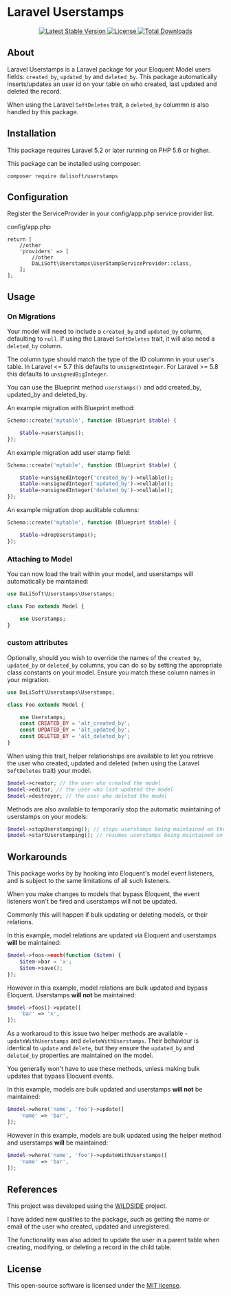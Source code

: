 # Laravel Userstamps

<p align="center">
   <a href="https://packagist.org/packages/dalisoft/userstamps">
        <img src="https://poser.pugx.org/dalisoft/userstamps/v/stable.svg" alt="Latest Stable Version">
    </a>
     <a href="https://packagist.org/packages/dalisoft/userstamps">
        <img src="https://poser.pugx.org/dalisoft/userstamps/license.svg" alt="License">
    </a>
    <a href="https://packagist.org/packages/dalisoft/userstamps">
        <img src="https://poser.pugx.org/dalisoft/userstamps/d/total.svg" alt="Total Downloads">
    </a>
</p>

## About

Laravel Userstamps is a Laravel package for your Eloquent Model users fields: `created_by`, `updated_by` and `deleted_by`. This package automatically inserts/updates an user id on your table on who created, last updated and deleted the record.

When using the Laravel `SoftDeletes` trait, a `deleted_by` colummn is also handled by this package.

## Installation

This package requires Laravel 5.2 or later running on PHP 5.6 or higher.

This package can be installed using composer:

````
composer require dalisoft/userstamps
````

## Configuration
Register the ServiceProvider in your config/app.php service provider list.

config/app.php
````
return [
    //other
    'providers' => [
        //other
        DaLiSoft\Userstamps\UserStampServiceProvider::class,
    ];
];
````

## Usage
### On Migrations
Your model will need to include a `created_by` and `updated_by` column, defaulting to `null`.
If using the Laravel `SoftDeletes` trait, it will also need a `deleted_by` column.

The column type should match the type of the ID colummn in your user's table. In Laravel <= 5.7 this defaults to `unsignedInteger`. For Laravel >= 5.8 this defaults to `unsignedBigInteger`.

You can use the Blueprint method `userstamps()` and add created_by, updated_by and deleted_by.

An example migration with Blueprint method:
```php
Schema::create('mytable', function (Blueprint $table) {

    $table->userstamps();
});
```

An example migration add user stamp field:
```php
Schema::create('mytable', function (Blueprint $table) {

    $table->unsignedInteger('created_by')->nullable();
    $table->unsignedInteger('updated_by')->nullable();
    $table->unsignedInteger('deleted_by')->nullable();
});
```

An example migration drop auditable columns:
```php
Schema::create('mytable', function (Blueprint $table) {

    $table->dropUserstamps();
});
```

### Attaching to Model
You can now load the trait within your model, and userstamps will automatically be maintained:

```php
use DaLiSoft\Userstamps\Userstamps;

class Foo extends Model {

    use Userstamps;
}
```

### custom attributes
Optionally, should you wish to override the names of the `created_by`, `updated_by` or `deleted_by` columns, you can do so by setting the appropriate class constants on your model. Ensure you match these column names in your migration.

```php
use DaLiSoft\Userstamps\Userstamps;

class Foo extends Model {

    use Userstamps;
    const CREATED_BY = 'alt_created_by';
    const UPDATED_BY = 'alt_updated_by';
    const DELETED_BY = 'alt_deleted_by';
}
```

When using this trait, helper relationships are available to let you retrieve the user who created, updated and deleted (when using the Laravel `SoftDeletes` trait) your model.

```php
$model->creator; // the user who created the model
$model->editor; // the user who last updated the model
$model->destroyer; // the user who deleted the model
```

Methods are also available to temporarily stop the automatic maintaining of userstamps on your models:

```php
$model->stopUserstamping(); // stops userstamps being maintained on the model
$model->startUserstamping(); // resumes userstamps being maintained on the model
```

## Workarounds

This package works by by hooking into Eloquent's model event listeners, and is subject to the same limitations of all such listeners.

When you make changes to models that bypass Eloquent, the event listeners won't be fired and userstamps will not be updated.

Commonly this will happen if bulk updating or deleting models, or their relations.

In this example, model relations are updated via Eloquent and userstamps **will** be maintained:

```php
$model->foos->each(function ($item) {
    $item->bar = 'x';
    $item->save();
});
```

However in this example, model relations are bulk updated and bypass Eloquent. Userstamps **will not** be maintained:

```php
$model->foos()->update([
    'bar' => 'x',
]);
```

As a workaroud to this issue two helper methods are available - `updateWithUserstamps` and `deleteWithUserstamps`. Their behaviour is identical to `update` and `delete`, but they ensure the `updated_by` and `deleted_by` properties are maintained on the model.

 You generally won't have to use these methods, unless making bulk updates that bypass Eloquent events.

 In this example, models are bulk updated and userstamps **will not** be maintained:

```php
$model->where('name', 'foo')->update([
    'name' => 'bar',
]);
```

However in this example, models are bulk updated using the helper method and userstamps **will** be maintained:

```php
$model->where('name', 'foo')->updateWithUserstamps([
    'name' => 'bar',
]);
```

## References

This project was developed using the <a href="https://github.com/WildsideUK/Laravel-Userstamps">WILDSIDE</a> project.

I have added new qualities to the package, such as getting the name or email of the user who created, updated and unregistered.

The functionality was also added to update the user in a parent table when creating, modifying, or deleting a record in the child table.

## License

This open-source software is licensed under the [MIT license](https://opensource.org/licenses/MIT).
